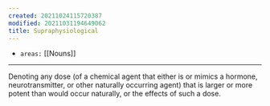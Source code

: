 ```yaml
---
created: 20211024115720387
modified: 20211031194649062
title: Supraphysiological
---
```


- `areas:` [[Nouns]]

---

Denoting any dose (of a chemical agent that either is or mimics a hormone, neurotransmitter, or other naturally occurring agent) that is larger or more potent than would occur naturally, or the effects of such a dose.
